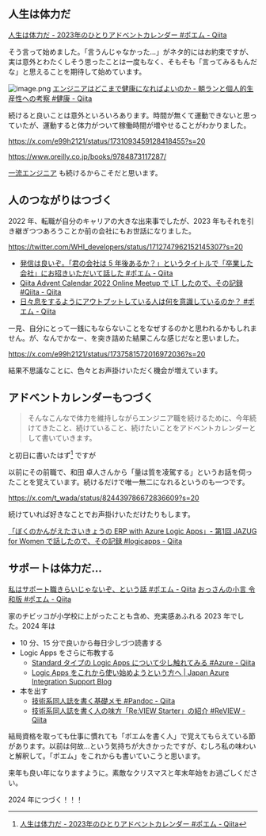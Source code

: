 ## 人生は体力だ

[人生は体力だ - 2023年のひとりアドベントカレンダー #ポエム - Qiita](https://qiita.com/e99h2121/items/09e84075d61d081ec7f5?utm_campaign=post_article&utm_medium=twitter&utm_source=twitter_share)

そう言って始めました。「言うんじゃなかった…」がネタ的にはお約束ですが、実は意外とわたくしそう思ったことは一度もなく、そもそも「言ってみるもんだな」と思えることを期待して始めています。

![image.png](https://qiita-image-store.s3.ap-northeast-1.amazonaws.com/0/93824/cc6d9fff-1456-68d5-d146-65731e059d4a.png)
[エンジニアはどこまで健康になればよいのか - 朝ランと個人的生産性への考察 #健康 - Qiita](https://qiita.com/e99h2121/items/a279f8fb1fbe722aa31f)

続けると良いことは意外といろいろあります。時間が無くて運動できないと思っていたが、運動すると体力がついて稼働時間が増やせることがわかりました。

https://x.com/e99h2121/status/1731093459128418455?s=20


https://www.oreilly.co.jp/books/9784873117287/

[一流エンジニア](https://qiita.com/e99h2121/items/c81071b7d8e7813dd5fd) も続けるからこそだと思います。


## 人のつながりはつづく

2022 年、転職が自分のキャリアの大きな出来事でしたが、2023 年もそれを引き継ぎつつあろうことか前の会社にもお世話になりました。

https://twitter.com/WHI_developers/status/1712747962152145307?s=20

- [発信は良いぞ。「君の会社は 5 年後あるか？」というタイトルで「卒業した会社」にお招きいただいて話した #ポエム - Qiita](https://qiita.com/e99h2121/items/afa2807848e68dc18725)
- [Qiita Advent Calendar 2022 Online Meetup で LT したので、その記録 #Qiita - Qiita](https://qiita.com/e99h2121/items/6857d24a44113bf401b2)
- [日々息をするようにアウトプットしている人は何を意識しているのか？ #ポエム - Qiita](https://qiita.com/satomihoya/items/876dea7dd7a4c90c140a)


一見、自分にとって一銭にもならないことをなぜするのかと思われるかもしれません。が、なんでかなー、を突き詰めた結果こんな感じだなと思いました。

https://x.com/e99h2121/status/1737581572016972036?s=20

結果不思議なことに、色々とお声掛けいただく機会が増えています。

## アドベントカレンダーもつづく

> そんなこんなで体力を維持しながらエンジニア職を続けるために、今年続けてきたこと、続けていること、続けたいことをアドベントカレンダーとして書いていきます。

と初日に書いたはず[^1]  ですが

[^1]:[人生は体力だ - 2023年のひとりアドベントカレンダー #ポエム - Qiita](https://qiita.com/e99h2121/items/09e84075d61d081ec7f5)

以前にその前職で、和田 卓人さんから「量は質を凌駕する」というお話を伺ったことを覚えています。続けるだけで唯一無二になれるというのも一つです。


https://x.com/t_wada/status/824439786672836609?s=20

続けていれば好きなことでお声掛けいただけたりもします。

[「ぼくのかんがえたさいきょうの ERP with Azure Logic Apps」- 第1回 JAZUG for Women で話したので、その記録 #logicapps - Qiita](https://qiita.com/e99h2121/items/d1be586115aaec9d94d0)



## サポートは体力だ… 

[私はサポート職きらいじゃないぞ、という話 #ポエム - Qiita](https://qiita.com/e99h2121/items/e25a4a6990c3997e472b)
[おっさんの小言 令和版 #ポエム - Qiita](https://qiita.com/e99h2121/items/1177d324026f4ad6ebfb)

家のチビッコが小学校に上がったことも含め、充実感あふれる 2023 年でした。2024 年は

- 10 分、15 分で良いから毎日少しづつ読書する
- Logic Apps をさらに布教する
    - [Standard タイプの Logic Apps について少し触れてみる #Azure - Qiita](https://qiita.com/kwtc_/items/afb15b658488502b680e)
    - [Logic Apps をこれから使い始めようという方へ | Japan Azure Integration Support Blog](https://jpazinteg.github.io/blog/LogicApps/LogicApps-HeadFirst/)
- 本を出す
	- [技術系同人誌を書く基礎メモ #Pandoc - Qiita](https://qiita.com/e99h2121/items/72b21cb104f8dee523e0)
	- [技術系同人誌を書く人の味方「Re:VIEW Starter」の紹介 #ReVIEW - Qiita](https://qiita.com/kauplan/items/d01e6e39a05be0b908a1)

結局資格を取っても仕事に慣れても「ポエムを書く人」で覚えてもらえている節があります。以前は何故…という気持ちが大きかったですが、むしろ私の味わいと解釈して。「ポエム」をこれからも書いていこうと思います。

来年も良い年になりますように。素敵なクリスマスと年末年始をお過ごしください。

2024 年につづく！！！
